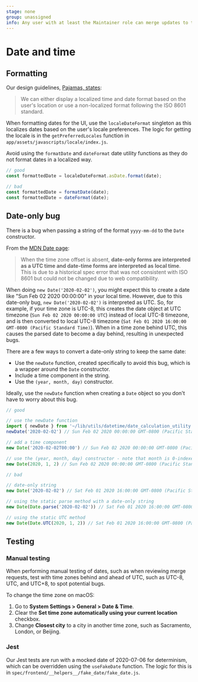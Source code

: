 ```yaml
---
stage: none
group: unassigned
info: Any user with at least the Maintainer role can merge updates to this content. For details, see https://docs.gitlab.com/ee/development/development_processes.html#development-guidelines-review.
---
```


# Date and time

## Formatting

Our design guidelines, [Pajamas, states](https://design.gitlab.com/content/date-and-time):

> We can either display a localized time and date format based on the user's location or use a non-localized format following the ISO 8601 standard.

When formatting dates for the UI, use the `localeDateFormat` singleton as this localizes dates based on the user's locale preferences.
The logic for getting the locale is in the `getPreferredLocales` function in `app/assets/javascripts/locale/index.js`.

Avoid using the `formatDate` and `dateFormat` date utility functions as they do not format dates in a localized way.

```javascript
// good
const formattedDate = localeDateFormat.asDate.format(date);

// bad
const formattedDate = formatDate(date);
const formattedDate = dateFormat(date);
```

## Date-only bug

There is a bug when passing a string of the format `yyyy-mm-dd` to the `Date` constructor.

From the [MDN Date page](https://developer.mozilla.org/en-US/docs/Web/JavaScript/Reference/Global_Objects/Date):

> When the time zone offset is absent, **date-only forms are interpreted as a UTC time and date-time forms are interpreted as local time**.
This is due to a historical spec error that was not consistent with ISO 8601 but could not be changed due to web compatibility.

When doing `new Date('2020-02-02')`, you might expect this to create a date like "Sun Feb 02 2020 00:00:00" in your local time.
However, due to this date-only bug, `new Date('2020-02-02')` is interpreted as UTC.
So, for example, if your time zone is UTC-8, this creates the date object at UTC timezone (`Sun Feb 02 2020 00:00:00 UTC`) instead of local UTC-8 timezone, and is then converted to local UTC-8 timezone (`Sat Feb 01 2020 16:00:00 GMT-0800 (Pacific Standard Time)`).
When in a time zone behind UTC, this causes the parsed date to become a day behind, resulting in unexpected bugs.

There are a few ways to convert a date-only string to keep the same date:

- Use the `newDate` function, created specifically to avoid this bug, which is a wrapper around the `Date` constructor.
- Include a time component in the string.
- Use the `(year, month, day)` constructor.

Ideally, use the `newDate` function when creating a `Date` object so you don't have to worry about this bug.

```javascript
// good

// use the newDate function
import { newDate } from '~/lib/utils/datetime/date_calculation_utility';
newDate('2020-02-02') // Sun Feb 02 2020 00:00:00 GMT-0800 (Pacific Standard Time)

// add a time component
new Date('2020-02-02T00:00') // Sun Feb 02 2020 00:00:00 GMT-0800 (Pacific Standard Time)

// use the (year, month, day) constructor - note that month is 0-indexed (another source of possible bugs, yay!)
new Date(2020, 1, 2) // Sun Feb 02 2020 00:00:00 GMT-0800 (Pacific Standard Time)

// bad

// date-only string
new Date('2020-02-02') // Sat Feb 01 2020 16:00:00 GMT-0800 (Pacific Standard Time)

// using the static parse method with a date-only string
new Date(Date.parse('2020-02-02')) // Sat Feb 01 2020 16:00:00 GMT-0800 (Pacific Standard Time)

// using the static UTC method
new Date(Date.UTC(2020, 1, 2)) // Sat Feb 01 2020 16:00:00 GMT-0800 (Pacific Standard Time)
```

## Testing

### Manual testing

When performing manual testing of dates, such as when reviewing merge requests, test with time zones behind and ahead of UTC, such as UTC-8, UTC, and UTC+8, to spot potential bugs.

To change the time zone on macOS:

1. Go to **System Settings > General > Date & Time**.
1. Clear the **Set time zone automatically using your current location** checkbox.
1. Change **Closest city** to a city in another time zone, such as Sacramento, London, or Beijing.

### Jest

Our Jest tests are run with a mocked date of 2020-07-06 for determinism, which can be overridden using the `useFakeDate` function.
The logic for this is in `spec/frontend/__helpers__/fake_date/fake_date.js`.
